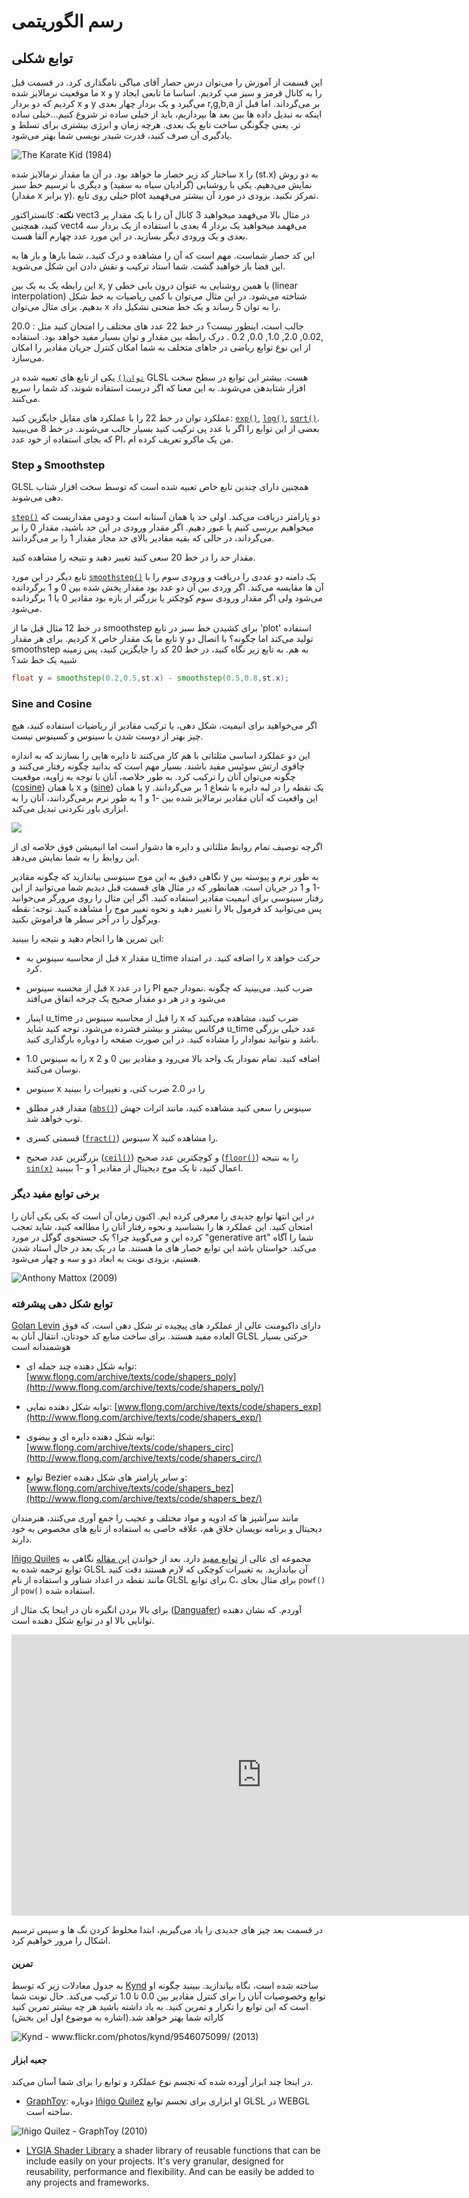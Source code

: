 # رسم الگوریتمی
## توابع شکلی

این قسمت از آموزش را می‌توان درس حصار آقای میاگی نامگذاری کرد. در قسمت قبل ما موقعیت نرمالایز شده x و y را به کانال قرمز و سبز مپ کردیم. اساسا ما تابعی ایجاد کردیم که دو بردار x و y می‌گیرد و یک بردار چهار بعدی r,g,b,a بر می‌گرداند. اما قبل از اینکه به تبدیل داده ها بین بعد ها بپردازیم، باید از خیلی ساده تر شروع کنیم...خیلی ساده تر. یعنی چگونگی ساخت تابع یک بعدی. هرچه زمان و انرژی بیشتری برای تسلط و یادگیری آن صرف کنید، قدرت شیدر نویسی شما بهتر می‌شود.


![The Karate Kid (1984)](mr_miyagi.jpg)

 ساختار کد زیر حصار ما خواهد بود. در آن ما مقدار نرمالایز شده x را (st.x) به دو روش نمایش می‌دهیم. یکی با روشنایی (گرادیان سیاه به سفید) و دیگری با ترسیم خط سبز (مقدار x برابر y). خیلی روی تابع plot تمرکز نکنید. بزودی در مورد آن بیشتر می‌فهمید.
<div class="codeAndCanvas" data="linear.frag"></div>

**نکته**: کانستراکتور vect3 در مثال بالا می‌فهمد میخواهید 3 کانال آن را با یک مقدار پر کنید، همچنین vect4 می‌فهمد میخواهید یک بردار 4 بعدی با استفاده از یک بردار سه بعدی و یک ورودی دیگر بسازید. در این مورد عدد چهارم آلفا هست.

این کد حصار شماست. مهم است که آن را مشاهده و درک کنید.، شما بارها و بار ها به این فضا باز خواهید گشت. شما استاد ترکیب و نقش دادن این شکل می‌شوید.

این رابطه یک به یک بین x, y یا همین روشنایی به عنوان درون یابی خطی (linear interpolation) شناخته می‌شود.  در این مثال می‌توان با کمی ریاضیات به خط شکل بدهیم. برای مثال می‌توان x را به توان 5 رساند و یک خط منحنی تشکیل داد.

<div class="codeAndCanvas" data="expo.frag"></div>

جالب است، اینطور نیست؟ در خط 22 عدد های مختلف را امتحان کنید مثل : 20.0 ,0.02, 2.0, 1.0, 0.0, 0.2 . درک رابطه بین مقدار و توان بسیار مفید خواهد بود. استفاده از این نوع توابع ریاضی در جاهای متخلف به شما امکان کنترل جریان مقادیر را امکان می‌سازد.

[`توان()`](../glossary/?search=pow) یکی از تابع های تعبیه شده در GLSL هست. بیشتر این توابع در سطح سخت افزار شتابدهی می‌شوند. به این معنا که اگر درست استفاده شوند، کد شما را سریع می‌کنند.

عملکرد توان در خط 22 را با عملکرد های مقابل جایگزین کنید: [`exp()`](../glossary/?search=exp), [`log()`](../glossary/?search=log), [`sqrt()`](../glossary/?search=sqrt). بعضی از این توابع را اگر با عدد پی ترکیب کنید بسیار جالب می‌شوند. در خط 8 می‌بینید که  بجای استفاده از خود عدد PI،
 من یک ماکرو تعریف کرده ام.
### Step و Smoothstep

GLSL همچنین دارای چندین تابع خاص تعبیه شده است که توسط سخت افزار شتاب دهی می‌شوند.

 [`step()`](../glossary/?search=step) دو پارامتر دریافت می‌کند. اولی حد یا همان آستانه است و دومی مقداریست که میخواهیم بررسی کنیم یا عبور دهیم. اگر مقدار ورودی در این حد باشید، مقدار 0 را بر می‌گرداند، در حالی که بقیه مقادیر بالای حد مجاز مقدار 1 را بر می‌گردانند.

مقدار حد را در خط 20 سعی کنید تغییر دهید و نتیجه را مشاهده کنید.

<div class="codeAndCanvas" data="step.frag"></div>

تابع دیگر در این مورد [`smoothstep()`](../glossary/?search=smoothstep) یک دامنه دو عددی را دریافت و ورودی سوم را با آن ها مقایسه می‌کند. اگر وردی بین آن دو عدد بود مقدار پخش شده بین 0 و 1 برگردانده می‌شود ولی اگر مقدار ورودی سوم کوچکتر یا بزرگتر از بازه بود مقادیر 0 یا 1 برگردانده می‌شود.

<div class="codeAndCanvas" data="smoothstep.frag"></div>

در خط 12 مثال قبل ما از smoothstep برای کشیدن خط سبز در تابع 'plot' استفاده کردیم. برای هر مقدار x تابع ما یک مقدار خاص y تولید می‌کند اما چگونه؟ با اتصال دو smoothstep به هم. به تابع زیر نگاه کنید، در خط 20 کد را جایگزین کنید، پس زمینه شبیه یک خط شد؟

```glsl
float y = smoothstep(0.2,0.5,st.x) - smoothstep(0.5,0.8,st.x);
```

### Sine and Cosine

اگر می‌خواهید برای انیمیت، شکل دهی، یا ترکیب مقادیر از ریاضیات استفاده کنید، هیچ چیز بهتر از دوست شدن با سینوس و کسینوس نیست.

این دو عملکرد اساسی مثلثاتی با هم کار می‌کنند تا دایره هایی را بسازند که به اندازه چاقوی ارتش سوئیس مفید باشند. بسیار مهم است که بدانید چگونه رفتار می‌کنند و چگونه می‌توان آنان را ترکیب کرد. به طور خلاصه، آنان با توجه به زاویه، موقعیت ([cosine](../glossary/?search=cos)) یا همان x و ([sine](../glossary/?search=sin)) یا همان y یک نقطه را در لبه دایره با شعاع 1 بر می‌گردانند. این واقعیت که آنان مقادیر نرمالایز شده بین -1 و 1 به طور نرم برمی‌گردانند، آنان را به ابزاری باور نکردنی تبدیل می‌کند.

![](sincos.gif)

اگرچه توصیف تمام روابط مثلثاتی و دایره ها دشوار است اما انیمیشن فوق خلاصه ای از این روابط را به شما نمایش می‌دهد.

<div class="simpleFunction" data="y = sin(x);"></div>

نگاهی دقیق به این موج سینوسی بیاندازید که چگونه مقادیر y به طور نرم و پیوسته بین -1 و 1 در جریان است. همانطور که در مثال های قسمت قبل دیدیم شما می‌توانید از این رفتار سینوسی برای انیمیت مقادیر استفاده کنید. اگر این مثال را روی مرورگر می‌خوانید پس می‌توانید کد فرمول بالا را تغییر دهید و نحوه تغییر موج را مشاهده کنید. توجه: نقطه ویرگول را در آخر سطر ها فراموش نکنید.

این تمرین ها را انجام دهید و نتیجه را ببینید:

* قبل از محاسبه سینوس به x مقدار u_time را اضافه کنید. در امتداد x حرکت خواهد کرد.

* قبل از محسبه سینوس x را در عدد PI ضرب کنید. می‌بینید که چگونه .نمودار جمع می‌شود و در هر دو مقدار صحیح یک چرخه اتفاق می‌افتد

* اینبار u_time را قبل از محاسبه سینوس در x ضرب کنید، مشاهده می‌کنید که فرکانس بیشتر و بیشتر فشرده می‌شود، توجه کنید شاید u_time عدد خیلی بزرگی باشد و نتوانید نموادار را مشاده کنید. در این صورت صفحه را دوباره بارگذاری کنید.

* 1.0 را به سینوس x اضافه کنید. تمام نمودار یک واحد بالا می‌رود و مقادیر بین 0 و 2 نوسان می‌کنند.

* سینوس x را در 2.0 ضرب کنی، و تغییرات را ببینید

* مقدار قدر مطلق ([`abs()`](../glossary/?search=abs)) سینوس را سعی کنید مشاهده کنید، مانند اثرات جهش توپ خواهد شد.

* قسمتی کسری ([`fract()`](../glossary/?search=fract)) سینوس X را مشاهده کنید.

* بزرگترین عدد صحیح ([`ceil()`](../glossary/?search=ceil)) و کوچکترین عدد صحیح ([`floor()`](../glossary/?search=floor)) را به نتیجه [`sin(x)`](../glossary/?search=sin) اعمال کنید، تا یک موج دیجیتال از مقادیر 1 و -1 ببینید.

### برخی توابع مفید دیگر
در این انتها توابع جدیدی را معرفی کرده ایم. اکنون زمان آن است که یکی یکی آنان را امتحان کنید. این عملکرد ها را بشناسید و نحوه رفتار آنان را مطالعه کنید، شاید تعجب کرده این و می‌گویید چرا؟ یک جستجوی گوگل در مورد "generative art" شما را آگاه می‌کند. حواستان باشد این توابع حصار های ما هستند. ما در یک بعد در حال استاد شدن هستیم، بزودی نوبت به ابعاد دو و سه و چهار می‌شود.

![Anthony Mattox (2009)](anthony-mattox-ribbon.jpg)

<div class="simpleFunction" data="y = mod(x,0.5); // return x modulo of 0.5
//y = fract(x); // return only the fraction part of a number
//y = ceil(x);  // nearest integer that is greater than or equal to x
//y = floor(x); // nearest integer less than or equal to x
//y = sign(x);  // extract the sign of x
//y = abs(x);   // return the absolute value of x
//y = clamp(x,0.0,1.0); // constrain x to lie between 0.0 and 1.0
//y = min(0.0,x);   // return the lesser of x and 0.0
//y = max(0.0,x);   // return the greater of x and 0.0 "></div>

### توابع شکل دهی پیشرفته

[Golan Levin](http://www.flong.com/) دارای داکیومنت عالی از عملکرد های پیچیده تر شکل دهی است، که فوق العاده مفید هستند. برای ساخت منابع کد خودتان، انتقال آنان به GLSL حرکتی بسیار هوشمندانه است

* توابه شکل دهنده چند جمله ای: [www.flong.com/archive/texts/code/shapers_poly](http://www.flong.com/archive/texts/code/shapers_poly/)

* توابه شکل دهنده نمایی: [www.flong.com/archive/texts/code/shapers_exp](http://www.flong.com/archive/texts/code/shapers_exp/)

* توابه شکل دهنده دایره ای و بیضوی: [www.flong.com/archive/texts/code/shapers_circ](http://www.flong.com/archive/texts/code/shapers_circ/)

* توابع Bezier و سایر پارامتر های شکل دهنده: [www.flong.com/archive/texts/code/shapers_bez](http://www.flong.com/archive/texts/code/shapers_bez/)

<div class="glslGallery" data="160414041542,160414041933,160414041756" data-properties="clickRun:editor,hoverPreview:false"></div>

مانند سرآشپز ها که ادویه و مواد مختلف و عجیب را جمع آوری می‌کنند، هنرمندان دیجیتال و برنامه نویسان خلاق هم، علاقه خاصی به استفاده از  تابع های مخصوص به خود دارند.

[Iñigo Quiles](http://www.iquilezles.org/) مجموعه ای عالی از [توابع مفید](http://www.iquilezles.org/www/articles/functions/functions.htm) دارد. بعد از خواندن [این مقاله](http://www.iquilezles.org/www/articles/functions/functions.htm) نگاهی به توابع ترجمه شده به GLSL آن  بیاندازید. به تغییرات کوچکی که لازم هستند دقت کنید مانند نقطه در اعداد شناور و استفاده از نام GLSL برای توابع C، برای مثال بجای `powf()` از `pow()` استفاده شده.   

<div class="glslGallery" data="05/impulse,05/cubicpulse,05/expo,05/expstep,05/parabola,05/pcurve" data-properties="clickRun:editor,hoverPreview:false"></div>

برای بالا بردن انگیزه تان در اینجا یک مثال از ([Danguafer](https://www.shadertoy.com/user/Danguafer)) آوردم. که نشان دهنده توانایی بالا او در توابع شکل دهنده است.

<iframe width="800" height="450" frameborder="0" src="https://www.shadertoy.com/embed/XsXXDn?gui=true&t=10&paused=true" allowfullscreen></iframe>

در قسمت بعد چیز های جدیدی را یاد می‌گیریم، ابتدا مخلوط کردن نگ ها و سپس ترسیم اشکال را مرور خواهیم کرد.

#### تمرین

به جدول معادلات زیر که توسط [Kynd](http://www.kynd.info/log/) ساخته شده است، نگاه بیاندازید. ببینید چگونه او توابع وخصوصیات آنان را برای کنترل مقادیر بین 0.0 تا 1.0 ترکیب می‌کند. حال نوبت شما است که این توابع را تکرار و تمرین کنید. به یاد داشته باشید هر چه بیشتر تمرین کنید کاراته شما بهتر خواهد شد.(اشاره به موضوع اول این بخش)

![Kynd - www.flickr.com/photos/kynd/9546075099/ (2013)](kynd.png)

#### جعبه ابزار

در اینجا چند ابزار آورده شده که تجسم نوع عملکرد و توابع را برای شما آسان می‌کند.

* [GraphToy](http://www.iquilezles.org/apps/graphtoy/): دوباره [Iñigo Quilez](http://www.iquilezles.org) او ابزاری برای تجسم توابع GLSL در WEBGL ساخته است.

![Iñigo Quilez - GraphToy (2010)](graphtoy.png)

* [LYGIA Shader Library](https://lygia.xyz/) a shader library of reusable functions that can be include easily on your projects. It's very granular, designed for reusability, performance and flexibility. And can be easily be added to any projects and frameworks.
